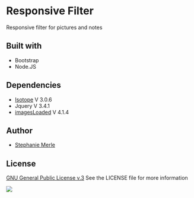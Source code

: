 # Responsive Filter

Responsive filter for pictures and notes


## Built with

* Bootstrap 
* Node.JS

## Dependencies

*  [Isotope](http://isotope.metafizzy.co) V 3.0.6
*  Jquery V 3.4.1
*  [imagesLoaded](https://imagesloaded.desandro.com/) V 4.1.4


## Author

* [Stephanie Merle](https://github.com/Stephanie-Merle)


## License

 [GNU General Public License v.3](https://www.gnu.org/licenses/gpl-3.0.en.html) See the LICENSE file for more information

![](bin/filterView.gif)


